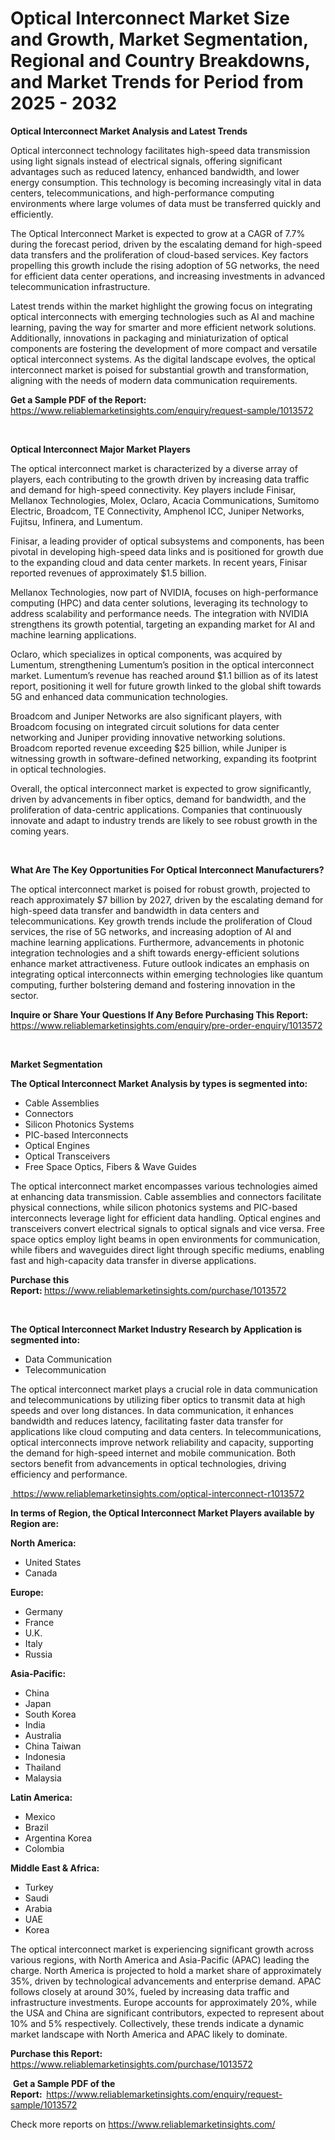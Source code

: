 <p><h1>Optical Interconnect Market Size and Growth, Market Segmentation, Regional and Country Breakdowns, and Market Trends for Period from 2025 -  2032</h1></p><p><strong>Optical Interconnect Market Analysis and Latest Trends</strong></p>
<p><p>Optical interconnect technology facilitates high-speed data transmission using light signals instead of electrical signals, offering significant advantages such as reduced latency, enhanced bandwidth, and lower energy consumption. This technology is becoming increasingly vital in data centers, telecommunications, and high-performance computing environments where large volumes of data must be transferred quickly and efficiently.</p><p>The Optical Interconnect Market is expected to grow at a CAGR of 7.7% during the forecast period, driven by the escalating demand for high-speed data transfers and the proliferation of cloud-based services. Key factors propelling this growth include the rising adoption of 5G networks, the need for efficient data center operations, and increasing investments in advanced telecommunication infrastructure. </p><p>Latest trends within the market highlight the growing focus on integrating optical interconnects with emerging technologies such as AI and machine learning, paving the way for smarter and more efficient network solutions. Additionally, innovations in packaging and miniaturization of optical components are fostering the development of more compact and versatile optical interconnect systems. As the digital landscape evolves, the optical interconnect market is poised for substantial growth and transformation, aligning with the needs of modern data communication requirements.</p></p>
<p><strong>Get a Sample PDF of the Report:&nbsp;</strong> <a href="https://www.reliablemarketinsights.com/enquiry/request-sample/1013572?utm_campaign=2933&utm_medium=2&utm_source=Github&utm_content=ia&utm_term=06032025&utm_id=optical-interconnect">https://www.reliablemarketinsights.com/enquiry/request-sample/1013572</a></p>
<p>&nbsp;</p>
<p><strong>Optical Interconnect Major Market Players</strong></p>
<p><p>The optical interconnect market is characterized by a diverse array of players, each contributing to the growth driven by increasing data traffic and demand for high-speed connectivity. Key players include Finisar, Mellanox Technologies, Molex, Oclaro, Acacia Communications, Sumitomo Electric, Broadcom, TE Connectivity, Amphenol ICC, Juniper Networks, Fujitsu, Infinera, and Lumentum. </p><p>Finisar, a leading provider of optical subsystems and components, has been pivotal in developing high-speed data links and is positioned for growth due to the expanding cloud and data center markets. In recent years, Finisar reported revenues of approximately $1.5 billion.</p><p>Mellanox Technologies, now part of NVIDIA, focuses on high-performance computing (HPC) and data center solutions, leveraging its technology to address scalability and performance needs. The integration with NVIDIA strengthens its growth potential, targeting an expanding market for AI and machine learning applications.</p><p>Oclaro, which specializes in optical components, was acquired by Lumentum, strengthening Lumentum’s position in the optical interconnect market. Lumentum’s revenue has reached around $1.1 billion as of its latest report, positioning it well for future growth linked to the global shift towards 5G and enhanced data communication technologies.</p><p>Broadcom and Juniper Networks are also significant players, with Broadcom focusing on integrated circuit solutions for data center networking and Juniper providing innovative networking solutions. Broadcom reported revenue exceeding $25 billion, while Juniper is witnessing growth in software-defined networking, expanding its footprint in optical technologies.</p><p>Overall, the optical interconnect market is expected to grow significantly, driven by advancements in fiber optics, demand for bandwidth, and the proliferation of data-centric applications. Companies that continuously innovate and adapt to industry trends are likely to see robust growth in the coming years.</p></p>
<p>&nbsp;</p>
<p><strong>What Are The Key Opportunities For Optical Interconnect Manufacturers?</strong></p>
<p><p>The optical interconnect market is poised for robust growth, projected to reach approximately $7 billion by 2027, driven by the escalating demand for high-speed data transfer and bandwidth in data centers and telecommunications. Key growth trends include the proliferation of Cloud services, the rise of 5G networks, and increasing adoption of AI and machine learning applications. Furthermore, advancements in photonic integration technologies and a shift towards energy-efficient solutions enhance market attractiveness. Future outlook indicates an emphasis on integrating optical interconnects within emerging technologies like quantum computing, further bolstering demand and fostering innovation in the sector.</p></p>
<p><strong>Inquire or Share Your Questions If Any Before Purchasing This Report:</strong> <a href="https://www.reliablemarketinsights.com/enquiry/pre-order-enquiry/1013572?utm_campaign=2933&utm_medium=2&utm_source=Github&utm_content=ia&utm_term=06032025&utm_id=optical-interconnect">https://www.reliablemarketinsights.com/enquiry/pre-order-enquiry/1013572</a></p>
<p>&nbsp;</p>
<p><strong>Market Segmentation</strong></p>
<p><strong>The Optical Interconnect Market Analysis by types is segmented into:</strong></p>
<p><ul><li>Cable Assemblies</li><li>Connectors</li><li>Silicon Photonics Systems</li><li>PIC-based Interconnects</li><li>Optical Engines</li><li>Optical Transceivers</li><li>Free Space Optics, Fibers & Wave Guides</li></ul></p>
<p><p>The optical interconnect market encompasses various technologies aimed at enhancing data transmission. Cable assemblies and connectors facilitate physical connections, while silicon photonics systems and PIC-based interconnects leverage light for efficient data handling. Optical engines and transceivers convert electrical signals to optical signals and vice versa. Free space optics employ light beams in open environments for communication, while fibers and waveguides direct light through specific mediums, enabling fast and high-capacity data transfer in diverse applications.</p></p>
<p><strong>Purchase this Report:&nbsp;</strong><a href="https://www.reliablemarketinsights.com/purchase/1013572?utm_campaign=2933&utm_medium=2&utm_source=Github&utm_content=ia&utm_term=06032025&utm_id=optical-interconnect">https://www.reliablemarketinsights.com/purchase/1013572</a></p>
<p>&nbsp;</p>
<p><strong>The Optical Interconnect Market Industry Research by Application is segmented into:</strong></p>
<p><ul><li>Data Communication</li><li>Telecommunication</li></ul></p>
<p><p>The optical interconnect market plays a crucial role in data communication and telecommunications by utilizing fiber optics to transmit data at high speeds and over long distances. In data communication, it enhances bandwidth and reduces latency, facilitating faster data transfer for applications like cloud computing and data centers. In telecommunications, optical interconnects improve network reliability and capacity, supporting the demand for high-speed internet and mobile communication. Both sectors benefit from advancements in optical technologies, driving efficiency and performance.</p></p>
<p><a href="https://www.reliablemarketinsights.com/optical-interconnect-r1013572?utm_campaign=2933&utm_medium=2&utm_source=Github&utm_content=ia&utm_term=06032025&utm_id=optical-interconnect">&nbsp;https://www.reliablemarketinsights.com/optical-interconnect-r1013572</a></p>
<p><strong>In terms of Region, the Optical Interconnect Market Players available by Region are:</strong></p>
<p>
    <p> <strong> North America: </strong>
        <ul>
            <li>United States</li>
            <li>Canada</li>
        </ul>
        </p> 
    <p> <strong> Europe: </strong>
        <ul>
            <li>Germany</li>
            <li>France</li>
            <li>U.K.</li>
            <li>Italy</li>
            <li>Russia</li>
        </ul>
        </p> 
    <p> <strong> Asia-Pacific: </strong>
        <ul>
            <li>China</li>
            <li>Japan</li>
            <li>South Korea</li>
            <li>India</li>
            <li>Australia</li>
            <li>China Taiwan</li>
            <li>Indonesia</li>
            <li>Thailand</li>
            <li>Malaysia</li>
        </ul>
        </p> 
    <p> <strong> Latin America: </strong>
        <ul>
            <li>Mexico</li>
            <li>Brazil</li>
            <li>Argentina Korea</li>
            <li>Colombia</li>
        </ul>
        </p> 
    <p> <strong> Middle East & Africa: </strong>
        <ul>
            <li>Turkey</li>
            <li>Saudi</li>
            <li>Arabia</li>
            <li>UAE</li>
            <li>Korea</li>
        </ul>
    </p>
    </p>
<p><p>The optical interconnect market is experiencing significant growth across various regions, with North America and Asia-Pacific (APAC) leading the charge. North America is projected to hold a market share of approximately 35%, driven by technological advancements and enterprise demand. APAC follows closely at around 30%, fueled by increasing data traffic and infrastructure investments. Europe accounts for approximately 20%, while the USA and China are significant contributors, expected to represent about 10% and 5% respectively. Collectively, these trends indicate a dynamic market landscape with North America and APAC likely to dominate.</p></p>
<p><strong>Purchase this Report: </strong><a href="https://www.reliablemarketinsights.com/purchase/1013572?utm_campaign=2933&utm_medium=2&utm_source=Github&utm_content=ia&utm_term=06032025&utm_id=optical-interconnect">https://www.reliablemarketinsights.com/purchase/1013572</a></p>
<p>&nbsp;<strong>Get a Sample PDF of the Report:&nbsp;&nbsp;</strong><a href="https://www.reliablemarketinsights.com/enquiry/request-sample/1013572?utm_campaign=2933&utm_medium=2&utm_source=Github&utm_content=ia&utm_term=06032025&utm_id=optical-interconnect">https://www.reliablemarketinsights.com/enquiry/request-sample/1013572</a></p>
<p><strong></strong></p>
<p>Check more reports on <a href="https://www.reliablemarketinsights.com/?utm_campaign=2933&utm_medium=2&utm_source=Github&utm_content=ia&utm_term=06032025&utm_id=optical-interconnect">https://www.reliablemarketinsights.com/</a></p>